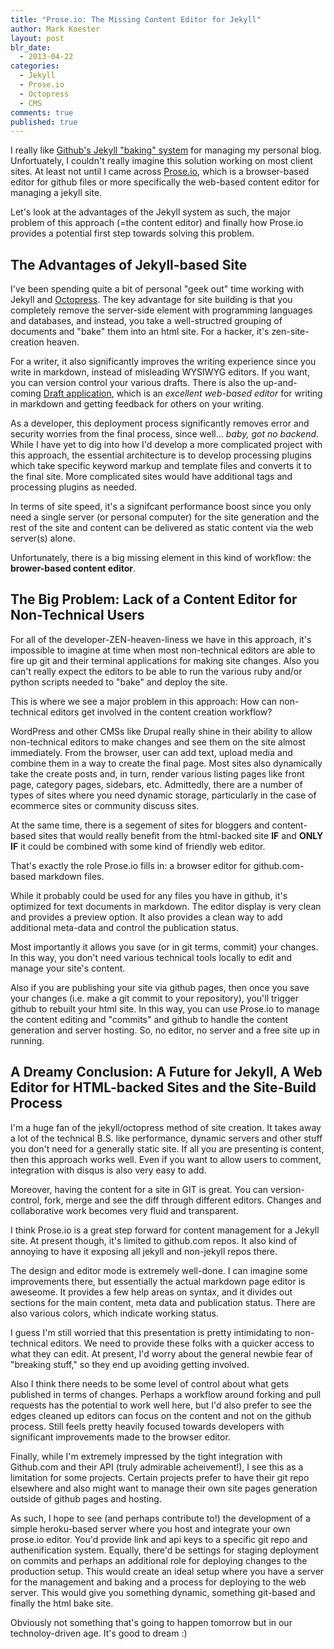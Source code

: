 ```yaml
---
title: "Prose.io: The Missing Content Editor for Jekyll"
author: Mark Koester
layout: post
blr_date:
  - 2013-04-22
categories:
  - Jekyll
  - Prose.io
  - Octopress
  - CMS
comments: true
published: true
---
```


I really like [Github's Jekyll "baking" system](https://github.com/mojombo/jekyll) for managing my personal blog. Unfortuately, I couldn't really imagine this solution working on most client sites. At least not until I came across [Prose.io](http://prose.io), which is a browser-based editor for github files or more specifically the web-based content editor for managing a jekyll site. 

Let's look at the advantages of the Jekyll system as such, the major problem of this approach (=the content editor) and finally how Prose.io provides a potential first step towards solving this problem. 

## The Advantages of Jekyll-based Site

I've been spending quite a bit of personal "geek out" time working with Jekyll and [Octopress](http://octopress.org). The key advantage for site building is that you completely remove the server-side element with programming languages and databases, and instead, you take a well-structred grouping of documents and "bake" them into an html site. For a hacker, it's zen-site-creation heaven. 

<!--more-->

For a writer, it also significantly improves the writing experience since you write in markdown, instead of misleading WYSIWYG editors. If you want, you can version control your various drafts. There is also the up-and-coming [Draft application](http://draftin.com), which is an *excellent web-based editor* for writing in markdown and getting feedback for others on your writing. 

As a developer, this deployment process significantly removes error and security worries from the final process, since well... *baby, got no backend*. While I have yet to dig into how I'd develop a more complicated project with this approach, the essential architecture is to develop processing plugins which take specific keyword markup and template files and converts it to the final site. More complicated sites would have additional tags and processing plugins as needed. 

In terms of site speed, it's a signifcant performance boost since you only need a single server (or personal computer) for the site generation and the rest of the site and content can be delivered as static content via the web server(s) alone. 

Unfortunately, there is a big missing element in this kind of workflow: the **brower-based content editor**. 

## The Big Problem: Lack of a Content Editor for Non-Technical Users

For all of the developer-ZEN-heaven-liness we have in this approach, it's impossible to imagine at time when most non-technical editors are able to fire up git and their terminal applications for making site changes. Also you can't really expect the editors to be able to run the various ruby and/or python scripts needed to "bake" and deploy the site. 

This is where we see a major problem in this approach: How can non-technical editors get involved in the content creation workflow? 

WordPress and other CMSs like Drupal really shine in their ability to allow non-technical editors to make changes and see them on the site almost immediately. From the browser, user can add text, upload media and combine them in a way to create the final page. Most sites also dynamically take the create posts and, in turn, render various listing pages like front page, category pages, sidebars, etc. Admittedly, there are a number of types of sites where you need dynamic storage, particularly in the case of ecommerce sites or community discuss sites. 

At the same time, there is a segement of sites for bloggers and content-based sites that would really benefit from the html-backed site **IF** and **ONLY IF** it could be combined with some kind of friendly web editor. 

That's exactly the role Prose.io fills in: a browser editor for github.com-based markdown files. 

While it probably could be used for any files you have in github, it's optimized for text documents in markdown.  The editor display is very clean and provides a preview option. It also provides a clean way to add additional meta-data and control the publication status. 

Most importantly it allows you save (or in git terms, commit) your changes. In this way, you don't need various technical tools locally to edit and manage your site's content. 

Also if you are publishing your site via github pages, then once you save your changes (i.e. make a git commit to your repository), you'll trigger github to rebuilt your html site. In this way, you can use Prose.io to manage the content editing and "commits" and github to handle the content generation and server hosting. So, no editor, no server and a free site up in running. 

## A Dreamy Conclusion: A Future for Jekyll, A Web Editor for HTML-backed Sites and the Site-Build Process

I'm a huge fan of the jekyll/octopress method of site creation. It takes away a lot of the technical B.S. like performance, dynamic servers and other stuff you don't need for a generally static site. If all you are presenting is content, then this approach works well. Even if you want to allow users to comment, integration with disqus is also very easy to add. 

Moreover, having the content for a site in GIT is great. You can version-control, fork, merge and see the diff through different editors. Changes and collaborative work becomes very fluid and transparent. 

I think Prose.io is a great step forward for content management for a Jekyll site. At present though, it's limited to github.com repos. It also kind of annoying to have it exposing all jekyll and non-jekyll repos there. 

The design and editor mode is extremely well-done. I can imagine some improvements there, but essentially the actual markdown page editor is aweseome. It provides a few help areas on syntax, and it divides out sections for the main content, meta data and publication status. There are also various colors, which indicate working status. 

I guess I'm still worried that this presentation is pretty intimidating to non-technical editors. We need to provide these folks with a quicker access to what they can edit. At present, I'd worry about the general newbie fear of "breaking stuff," so they end up avoiding getting involved. 

Also I think there needs to be some level of control about what gets published in terms of changes. Perhaps a workflow around forking and pull requests has the potential to work well here, but I'd also prefer to see the edges cleaned up editors can focus on the content and not on the github process. Still feels pretty heavily focused towards developers with significant improvements made to the browser editor.

Finally, while I'm extremely impressed by the tight integration with Github.com and their API (truly admirable acheivement!), I see this as a limitation for some projects. Certain projects prefer to have their git repo elsewhere and also might want to manage their own site pages generation outside of github pages and hosting. 

As such, I hope to see (and perhaps contribute to!) the development of a simple heroku-based server where you host and integrate your own prose.io editor. You'd provide link and api keys to a specific git repo and authenification system. Equally, there'd be settings for staging deployment on commits and perhaps an additional role for deploying changes to the production setup. This would create an ideal setup where you have a server for the management and baking and a process for deploying to the web server. This would give you something dynamic, something git-based and finally the html bake site. 

Obviously not something that's going to happen tomorrow but in our technoloy-driven age. It's good to dream :)